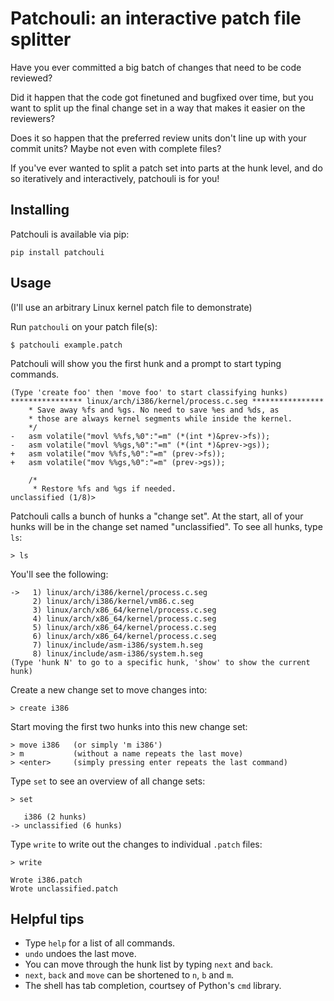 # Patchouli: an interactive patch file splitter

Have you ever committed a big batch of changes that need to be code reviewed?

Did it happen that the code got finetuned and bugfixed over time, but you want
to split up the final change set in a way that makes it easier on the reviewers?

Does it so happen that the preferred review units don't line up with your commit
units? Maybe not even with complete files?

If you've ever wanted to split a patch set into parts at the hunk level, and do
so iteratively and interactively, patchouli is for you!

## Installing

Patchouli is available via pip:

    pip install patchouli

## Usage

(I'll use an arbitrary Linux kernel patch file to demonstrate)

Run `patchouli` on your patch file(s):

    $ patchouli example.patch

Patchouli will show you the first hunk and a prompt to start typing commands.

    (Type 'create foo' then 'move foo' to start classifying hunks)
    **************** linux/arch/i386/kernel/process.c.seg ****************
        * Save away %fs and %gs. No need to save %es and %ds, as
        * those are always kernel segments while inside the kernel.
        */
    -	asm volatile("movl %%fs,%0":"=m" (*(int *)&prev->fs));
    -	asm volatile("movl %%gs,%0":"=m" (*(int *)&prev->gs));
    +	asm volatile("mov %%fs,%0":"=m" (prev->fs));
    +	asm volatile("mov %%gs,%0":"=m" (prev->gs));

        /*
         * Restore %fs and %gs if needed.
    unclassified (1/8)>

Patchouli calls a bunch of hunks a "change set". At the start, all of your hunks
will be in the change set named "unclassified". To see all hunks, type `ls`:

    > ls

You'll see the following:

    ->   1) linux/arch/i386/kernel/process.c.seg
         2) linux/arch/i386/kernel/vm86.c.seg
         3) linux/arch/x86_64/kernel/process.c.seg
         4) linux/arch/x86_64/kernel/process.c.seg
         5) linux/arch/x86_64/kernel/process.c.seg
         6) linux/arch/x86_64/kernel/process.c.seg
         7) linux/include/asm-i386/system.h.seg
         8) linux/include/asm-i386/system.h.seg
    (Type 'hunk N' to go to a specific hunk, 'show' to show the current hunk)

Create a new change set to move changes into:

    > create i386

Start moving the first two hunks into this new change set:

    > move i386   (or simply 'm i386')
    > m           (without a name repeats the last move)
    > <enter>     (simply pressing enter repeats the last command)

Type `set` to see an overview of all change sets:

    > set

       i386 (2 hunks)
    -> unclassified (6 hunks)

Type `write` to write out the changes to individual `.patch` files:

    > write

    Wrote i386.patch
    Wrote unclassified.patch

## Helpful tips

* Type `help` for a list of all commands.
* `undo` undoes the last move.
* You can move through the hunk list by typing `next` and `back`.
* `next`, `back` and `move` can be shortened to `n`, `b` and `m`.
* The shell has tab completion, courtsey of Python's `cmd` library.
